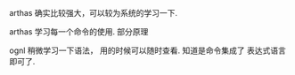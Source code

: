 arthas 
确实比较强大，可以较为系统的学习一下.



arthas 学习每一个命令的使用. 部分原理 


ognl 稍微学习一下语法， 用的时候可以随时查看. 知道是命令集成了 表达式语言即可了.